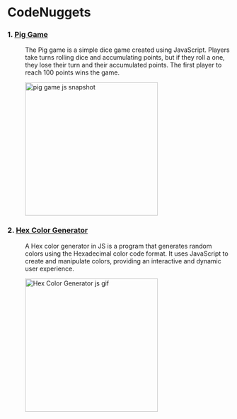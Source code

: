# CodeNuggets
<dl>
  <dt><h3>1.  <a href="https://code-nuggets-pig-game.netlify.app/" target="_blank">Pig Game </a> </h3></dt>
  <dd> 
      <p>
          The Pig game is a simple dice game created using JavaScript. Players take turns rolling dice and accumulating points, but if they roll a one, they lose their              turn and their accumulated points. The first player to reach 100 points wins the game.  
      </p>
      <img src="https://user-images.githubusercontent.com/100200440/230790521-084788bd-6719-45fa-accd-5e55d0620640.png" alt="pig game js snapshot" width="300px">
  </dd>
  
   <dt><h3>2.  <a href="https://code-nuggets-hex-color-generator.netlify.app/" target="_blank">Hex Color Generator</a> </h3></dt>
  <dd> 
      <p>
         A Hex color generator in JS is a program that generates random colors using the Hexadecimal color code format. It uses JavaScript to create and manipulate               colors, providing an interactive and dynamic user experience.
      </p>
      <img src="https://user-images.githubusercontent.com/100200440/231087055-5e2ef25b-ec46-477d-88be-cff900206f3b.gif" alt="Hex Color Generator js gif" width="300px">
  </dd>
 </dl>
